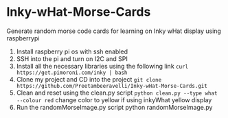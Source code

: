 # Inky-wHat-Morse-Cards
Generate random morse code cards for learning on Inky wHat display using raspberrypi

1) Install raspberry pi os with ssh enabled
2) SSH into the pi and turn on I2C and SPI
3) Install all the necessary libraries using the following link
```curl https://get.pimoroni.com/inky | bash```
4) Clone my project and CD into the project
```git clone https://github.com/Preetambeeravelli/Inky-wHat-Morse-Cards.git```
5) Clean and reset using the clean.py script
```python clean.py --type what --colour red```
change color to yellow if using inkyWhat yellow display
7) Run the randomMorseImage.py script
python randomMorseImage.py
